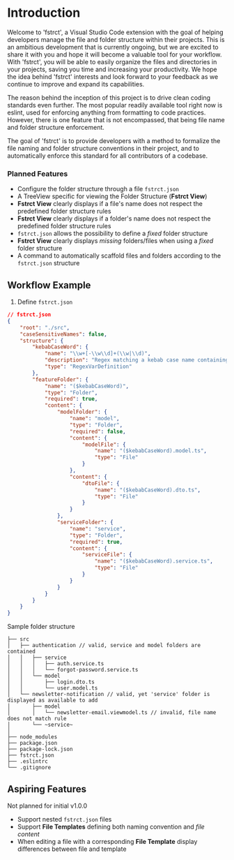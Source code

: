 # Introduction

Welcome to 'fstrct', a Visual Studio Code extension with the goal of helping developers manage the file and folder structure within their projects. This is an ambitious development that is currently ongoing, but we are excited to share it with you and hope it will become a valuable tool for your workflow. With 'fstrct', you will be able to easily organize the files and directories in your projects, saving you time and increasing your productivity. 
We hope the idea behind 'fstrct' interests and look forward to your feedback as we continue to improve and expand its capabilities.

The reason behind the inception of this project is to drive clean coding standards even further.
The most popular readily available tool right now is eslint, used for enforcing anything from formatting to code practices.
However, there is one feature that is not encompassed, that being file name and folder structure enforcement.

The goal of 'fstrct' is to provide developers with a method to formalize the file naming and folder structure conventions in their project, and to automatically enforce this standard for all contributors of a codebase.

### Planned Features

- Configure the folder structure through a file `fstrct.json`
- A TreeView specific for viewing the Folder Structure (**Fstrct View**)
- **Fstrct View** clearly displays if a file's name does not respect the predefined  folder structure rules
- **Fstrct View** clearly displays if a folder's name does not respect the predefined  folder structure rules
- `fstrct.json` allows the possibility to define a *fixed* folder structure
- **Fstrct View** clearly displays *missing* folders/files when using a *fixed* folder structure
- A command to automatically scaffold files and folders according to the `fstrct.json` structure

## Workflow Example

1. Define `fstrct.json`

```json
// fstrct.json
{
    "root": "./src",
    "caseSensitiveNames": false,
    "structure": {
        "kebabCaseWord": {
            "name": "\\w+[-\\w\\d]+(\\w|\\d)",
            "description": "Regex matching a kebab case name containing letters and digits, but starting only with a letter and not ending with a hypen",
            "type": "RegexVarDefinition"
        },
        "featureFolder": {
            "name": "($kebabCaseWord)",
            "type": "Folder",
            "required": true,
            "content": {
                "modelFolder": {
                    "name": "model",
                    "type": "Folder",
                    "required": false,
                    "content": {
                        "modelFile": {
                            "name": "($kebabCaseWord).model.ts",
                            "type": "File"
                        }
                    },
                    "content": {
                        "dtoFile": {
                            "name": "($kebabCaseWord).dto.ts",
                            "type": "File"
                        }
                    }
                },
                "serviceFolder": {
                    "name": "service",
                    "type": "Folder",
                    "required": true,
                    "content": {
                        "serviceFile": {
                            "name": "($kebabCaseWord).service.ts",
                            "type": "File"
                        }
                    }
                }
            }
        }
    }
}
```

Sample folder structure

```
├── src
│   ├── authentication // valid, service and model folders are contained
│   │   ├── service
│   │   │   ├── auth.service.ts
│   │   │   └── forgot-password.service.ts
│   │   └── model
│   │       ├── login.dto.ts
│   │       └── user.model.ts
│   └── newsletter-notification // valid, yet 'service' folder is displayed as available to add
│       ├── model
│       │   └── newsletter-email.viewmodel.ts // invalid, file name does not match rule
│       └── ~service~
│
├── node_modules
├── package.json
├── package-lock.json
├── fstrct.json
├── .eslintrc
└── .gitignore
```




## Aspiring Features
Not planned for initial v1.0.0

- Support nested `fstrct.json` files
- Support **File Templates** defining both naming convention and *file content*
- When editing a file with a corresponding **File Template** display differences between file and template

<!-- ## Requirements -->

<!-- ## Extension Settings

## Known Issues

[NOT RELEASED YET]

## Release Notes

[NOT RELEASED YET]

**Enjoy!** -->
